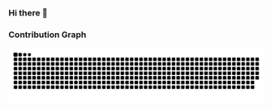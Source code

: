 ### Hi there 👋

### Contribution Graph
<picture align="center">
  <source media="(prefers-color-scheme: dark)" srcset="https://raw.githubusercontent.com/Haard30/Haard30/output/github-contribution-grid-snake-dark.svg">
  <source media="(prefers-color-scheme: light)" srcset="https://raw.githubusercontent.com/Haard30/Haard30/output/github-contribution-grid-snake.svg">
  <img alt="github contribution grid snake animation" src="https://raw.githubusercontent.com/Haard30/Haard30/output/github-contribution-grid-snake.svg">
</picture>

<!--
**Haard30/Haard30** is a ✨ _special_ ✨ repository because its `README.md` (this file) appears on your GitHub profile.

Here are some ideas to get you started:

- 🔭 I’m currently working on ...
- 🌱 I’m currently learning ...
- 👯 I’m looking to collaborate on ...
- 🤔 I’m looking for help with ...
- 💬 Ask me about ...
- 📫 How to reach me: ...
- 😄 Pronouns: ...
- ⚡ Fun fact: ...
-->
